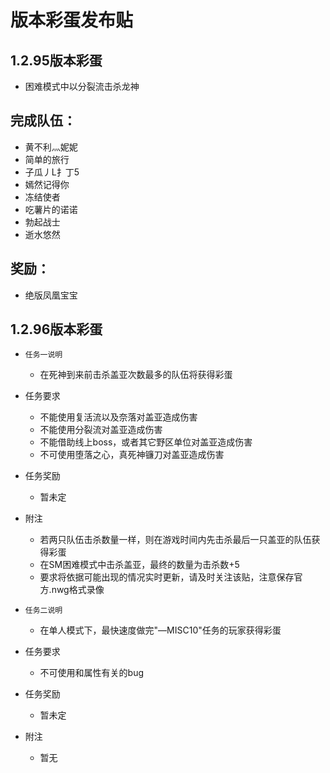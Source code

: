 版本彩蛋发布贴
==============

1.2.95版本彩蛋
---------------
* 困难模式中以分裂流击杀龙神

完成队伍：
----------
* 黄不利灬妮妮  
* 简单的旅行      
* 子瓜丿L扌丁5   
* 嫣然记得你    
* 冻结使者        
* 吃薯片的诺诺  
* 勃起战士         
* 逝水悠然  

奖励：
-----------
* 绝版凤凰宝宝


1.2.96版本彩蛋
---------------
* `任务一说明`
  * 在死神到来前击杀盖亚次数最多的队伍将获得彩蛋
* 任务要求
  * 不能使用复活流以及奈落对盖亚造成伤害
  * 不能使用分裂流对盖亚造成伤害
  * 不能借助线上boss，或者其它野区单位对盖亚造成伤害
  * 不可使用堕落之心，真死神镰刀对盖亚造成伤害
* 任务奖励
  * 暂未定
* 附注
  * 若两只队伍击杀数量一样，则在游戏时间内先击杀最后一只盖亚的队伍获得彩蛋
  * 在SM困难模式中击杀盖亚，最终的数量为击杀数+5
  * 要求将依据可能出现的情况实时更新，请及时关注该贴，注意保存官方.nwg格式录像
  
  
  
* `任务二说明`
  * 在单人模式下，最快速度做完"—MISC10"任务的玩家获得彩蛋
* 任务要求
  * 不可使用和属性有关的bug
* 任务奖励
  * 暂未定
* 附注
  * 暂无

  
  
  
